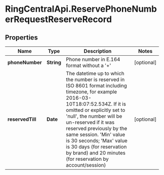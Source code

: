 # RingCentralApi.ReservePhoneNumberRequestReserveRecord

## Properties
Name | Type | Description | Notes
------------ | ------------- | ------------- | -------------
**phoneNumber** | **String** | Phone number in E.164 format without a &#39;+&#39; | [optional] 
**reservedTill** | **Date** | The datetime up to which the number is reserved in ISO 8601 format including timezone, for example 2016-03-10T18:07:52.534Z. If it is omitted or explicitly set to &#39;null&#39;, the number will be un-reserved if it was reserved previously by the same session. &#39;Min&#39; value is 30 seconds; &#39;Max&#39; value is 30 days (for reservation by brand) and 20 minutes (for reservation by account/session) | [optional] 


